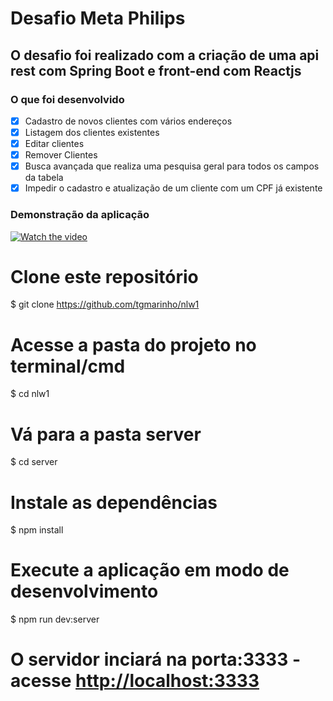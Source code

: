 # Desafio Meta Philips

## O desafio foi realizado com a criação de uma api rest com Spring Boot e front-end com Reactjs 

### O que foi desenvolvido

- [X] Cadastro de novos clientes com vários endereços
- [X] Listagem dos clientes existentes
- [X] Editar clientes
- [X] Remover Clientes
- [X] Busca avançada que realiza uma pesquisa geral para todos os campos da tabela
- [X] Impedir o cadastro e atualização de um cliente com um CPF já existente

### Demonstração da aplicação

[![Watch the video](https://i.imgur.com/vKb2F1B.png)](https://youtu.be/nM2NrGSC3Y8)


# Clone este repositório
$ git clone <https://github.com/tgmarinho/nlw1>

# Acesse a pasta do projeto no terminal/cmd
$ cd nlw1

# Vá para a pasta server
$ cd server

# Instale as dependências
$ npm install

# Execute a aplicação em modo de desenvolvimento
$ npm run dev:server

# O servidor inciará na porta:3333 - acesse <http://localhost:3333> 
